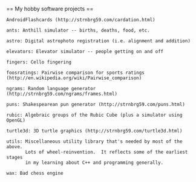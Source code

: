 == My hobby software projects ==

    AndroidFlashcards (http://strnbrg59.com/cardation.html)

    ants: Anthill simulator -- births, deaths, food, etc.

    astro: Digital astrophoto registration (i.e. alignment and addition)

    elevators: Elevator simulator -- people getting on and off

    fingers: Cello fingering

    foosratings: Pairwise comparison for sports ratings (http://en.wikipedia.org/wiki/Pairwise_comparison)

    ngrams: Random language generator (http://strnbrg59.com/ngrams/frames.html)

    puns: Shakespearean pun generator (http://strnbrg59.com/puns.html)

    rubic: Algebraic groups of the Rubic Cube (plus a simulator using OpenGL)

    turtle3d: 3D turtle graphics (http://strnbrg59.com/turtle3d.html)

    utils: Miscellaneous utility library that's needed by most of the above.
           Lots of wheel-reinvention.  It reflects some of the earliest stages
           in my learning about C++ and programming generally.

    wax: Bad chess engine
